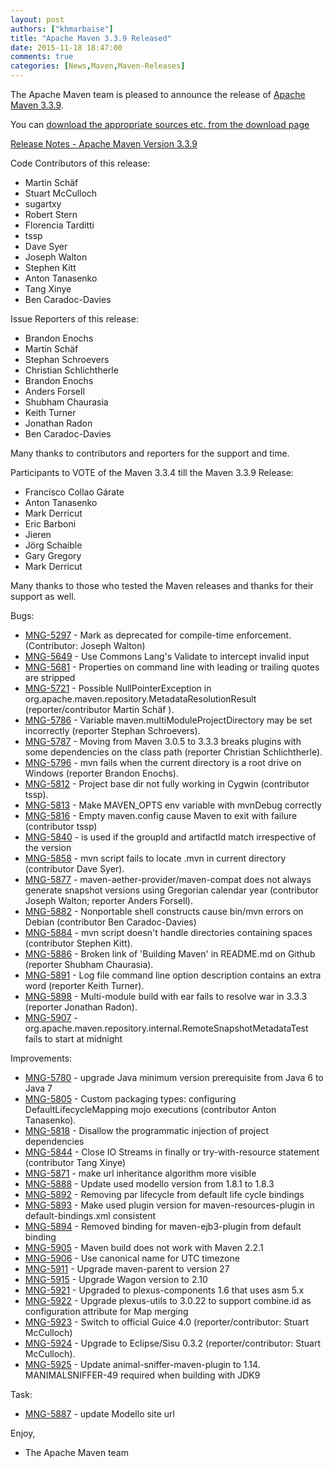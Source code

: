 ```yaml
---
layout: post
authors: ["khmarbaise"]
title: "Apache Maven 3.3.9 Released"
date: 2015-11-18 18:47:00
comments: true
categories: [News,Maven,Maven-Releases]
---
```

The Apache Maven team is pleased to announce the release of 
[Apache Maven 3.3.9](https://maven.apache.org/).

You can [download the appropriate sources etc. from the download page](https://maven.apache.org/download.cgi)

[Release Notes - Apache Maven Version 3.3.9](https://issues.apache.org/jira/secure/ReleaseNote.jspa?projectId=12316922&version=12333074)

Code Contributors of this release:

 * Martin Schäf
 * Stuart McCulloch
 * sugartxy
 * Robert Stern 
 * Florencia Tarditti 
 * tssp
 * Dave Syer
 * Joseph Walton
 * Stephen Kitt
 * Anton Tanasenko
 * Tang Xinye
 * Ben Caradoc-Davies

Issue Reporters of this release:

 * Brandon Enochs
 * Martin Schäf
 * Stephan Schroevers
 * Christian Schlichtherle
 * Brandon Enochs
 * Anders Forsell
 * Shubham Chaurasia
 * Keith Turner
 * Jonathan Radon
 * Ben Caradoc-Davies

Many thanks to contributors and reporters for the support and time.

Participants to VOTE of the Maven 3.3.4 till the Maven 3.3.9 Release:

 * Francisco Collao Gárate
 * Anton Tanasenko
 * Mark Derricut
 * Eric Barboni
 * Jieren
 * Jörg Schaible
 * Gary Gregory
 * Mark Derricut

Many thanks to those who tested the Maven releases 
and thanks for their support as well.


Bugs:

 * [MNG-5297](https://issues.apache.org/jira/browse/MNG-5297) -  Mark <prerequisites> as deprecated for compile-time enforcement. (Contributor: Joseph Walton)
 * [MNG-5649](https://issues.apache.org/jira/browse/MNG-5649) -  Use Commons Lang's Validate to intercept invalid input
 * [MNG-5681](https://issues.apache.org/jira/browse/MNG-5681) -  Properties on command line with leading or trailing quotes are stripped
 * [MNG-5721](https://issues.apache.org/jira/browse/MNG-5721) -  Possible NullPointerException in org.apache.maven.repository.MetadataResolutionResult (reporter/contributor Martin Schäf ).
 * [MNG-5786](https://issues.apache.org/jira/browse/MNG-5786) -  Variable maven.multiModuleProjectDirectory may be set incorrectly (reporter Stephan Schroevers).
 * [MNG-5787](https://issues.apache.org/jira/browse/MNG-5787) -  Moving from Maven 3.0.5 to 3.3.3 breaks plugins with some dependencies on the class path (reporter Christian Schlichtherle).
 * [MNG-5796](https://issues.apache.org/jira/browse/MNG-5796) -  mvn fails when the current directory is a root drive on Windows (reporter Brandon Enochs).
 * [MNG-5812](https://issues.apache.org/jira/browse/MNG-5812) -  Project base dir not fully working in Cygwin (contributor tssp).
 * [MNG-5813](https://issues.apache.org/jira/browse/MNG-5813) -  Make MAVEN_OPTS env variable with mvnDebug correctly
 * [MNG-5816](https://issues.apache.org/jira/browse/MNG-5816) -  Empty maven.config cause Maven to exit with failure (contributor tssp)
 * [MNG-5840](https://issues.apache.org/jira/browse/MNG-5840) -  <relativePath> is used if the groupId and artifactId match irrespective of the version
 * [MNG-5858](https://issues.apache.org/jira/browse/MNG-5858) -  mvn script fails to locate .mvn in current directory (contributor Dave Syer).
 * [MNG-5877](https://issues.apache.org/jira/browse/MNG-5877) -  maven-aether-provider/maven-compat does not always generate snapshot versions using Gregorian calendar year (contributor Joseph Walton; reporter Anders Forsell).
 * [MNG-5882](https://issues.apache.org/jira/browse/MNG-5882) -  Nonportable shell constructs cause bin/mvn errors on Debian (contributor Ben Caradoc-Davies)
 * [MNG-5884](https://issues.apache.org/jira/browse/MNG-5884) -  mvn script doesn't handle directories containing spaces (contributor Stephen Kitt).
 * [MNG-5886](https://issues.apache.org/jira/browse/MNG-5886) -  Broken link of 'Building Maven' in README.md on Github (reporter Shubham Chaurasia).
 * [MNG-5891](https://issues.apache.org/jira/browse/MNG-5891) -  Log file command line option description contains an extra word (reporter Keith Turner).
 * [MNG-5898](https://issues.apache.org/jira/browse/MNG-5898) -  Multi-module build with ear fails to resolve war in 3.3.3 (reporter Jonathan Radon).
 * [MNG-5907](https://issues.apache.org/jira/browse/MNG-5907) -  org.apache.maven.repository.internal.RemoteSnapshotMetadataTest fails to start at midnight

Improvements:

 * [MNG-5780](https://issues.apache.org/jira/browse/MNG-5780) -  upgrade Java minimum version prerequisite from Java 6 to Java 7
 * [MNG-5805](https://issues.apache.org/jira/browse/MNG-5805) -  Custom packaging types: configuring DefaultLifecycleMapping mojo executions (contributor Anton Tanasenko).
 * [MNG-5818](https://issues.apache.org/jira/browse/MNG-5818) -  Disallow the programmatic injection of project dependencies
 * [MNG-5844](https://issues.apache.org/jira/browse/MNG-5844) -  Close IO Streams in finally or try-with-resource statement (contributor Tang Xinye)
 * [MNG-5871](https://issues.apache.org/jira/browse/MNG-5871) -  make url inheritance algorithm more visible
 * [MNG-5888](https://issues.apache.org/jira/browse/MNG-5888) -  Update used modello version from 1.8.1 to 1.8.3
 * [MNG-5892](https://issues.apache.org/jira/browse/MNG-5892) -  Removing par lifecycle from default life cycle bindings
 * [MNG-5893](https://issues.apache.org/jira/browse/MNG-5893) -  Make used plugin version for maven-resources-plugin in default-bindings.xml consistent
 * [MNG-5894](https://issues.apache.org/jira/browse/MNG-5894) -  Removed binding for maven-ejb3-plugin from default binding
 * [MNG-5905](https://issues.apache.org/jira/browse/MNG-5905) -  Maven build does not work with Maven 2.2.1
 * [MNG-5906](https://issues.apache.org/jira/browse/MNG-5906) -  Use canonical name for UTC timezone
 * [MNG-5911](https://issues.apache.org/jira/browse/MNG-5911) -  Upgrade maven-parent to version 27
 * [MNG-5915](https://issues.apache.org/jira/browse/MNG-5915) -  Upgrade Wagon version to 2.10
 * [MNG-5921](https://issues.apache.org/jira/browse/MNG-5921) - Upgraded to plexus-components 1.6 that uses asm 5.x
 * [MNG-5922](https://issues.apache.org/jira/browse/MNG-5922) -  Upgrade plexus-utils to 3.0.22 to support combine.id as configuration attribute for Map merging
 * [MNG-5923](https://issues.apache.org/jira/browse/MNG-5923) -  Switch to official Guice 4.0 (reporter/contributor: Stuart McCulloch)
 * [MNG-5924](https://issues.apache.org/jira/browse/MNG-5924) -  Upgrade to Eclipse/Sisu 0.3.2 (reporter/contributor: Stuart McCulloch).
 * [MNG-5925](https://issues.apache.org/jira/browse/MNG-5925) -  Update animal-sniffer-maven-plugin to 1.14. MANIMALSNIFFER-49 required when building with JDK9

Task:

 * [MNG-5887](https://issues.apache.org/jira/browse/MNG-5887) -  update Modello site url


Enjoy,

- The Apache Maven team
